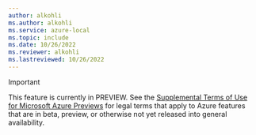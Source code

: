 ```yaml
---
author: alkohli
ms.author: alkohli
ms.service: azure-local
ms.topic: include
ms.date: 10/26/2022
ms.reviewer: alkohli
ms.lastreviewed: 10/26/2022
---
```


> [!IMPORTANT]
> This feature is currently in PREVIEW.
> See the [Supplemental Terms of Use for Microsoft Azure Previews](https://azure.microsoft.com/support/legal/preview-supplemental-terms/) for legal terms that apply to Azure features that are in beta, preview, or otherwise not yet released into general availability.